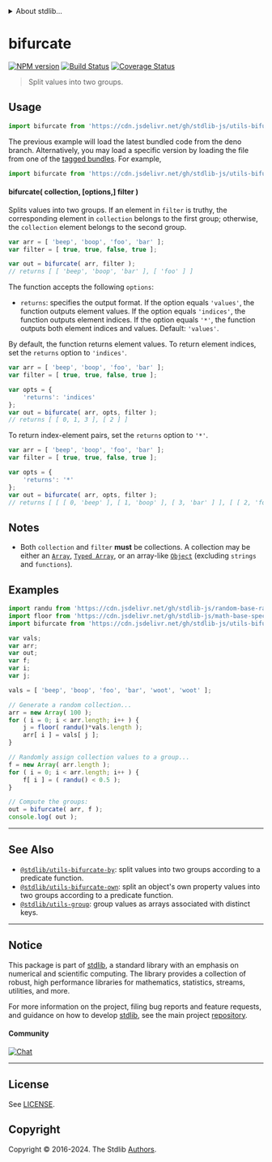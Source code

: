 <!--

@license Apache-2.0

Copyright (c) 2018 The Stdlib Authors.

Licensed under the Apache License, Version 2.0 (the "License");
you may not use this file except in compliance with the License.
You may obtain a copy of the License at

   http://www.apache.org/licenses/LICENSE-2.0

Unless required by applicable law or agreed to in writing, software
distributed under the License is distributed on an "AS IS" BASIS,
WITHOUT WARRANTIES OR CONDITIONS OF ANY KIND, either express or implied.
See the License for the specific language governing permissions and
limitations under the License.

-->


<details>
  <summary>
    About stdlib...
  </summary>
  <p>We believe in a future in which the web is a preferred environment for numerical computation. To help realize this future, we've built stdlib. stdlib is a standard library, with an emphasis on numerical and scientific computation, written in JavaScript (and C) for execution in browsers and in Node.js.</p>
  <p>The library is fully decomposable, being architected in such a way that you can swap out and mix and match APIs and functionality to cater to your exact preferences and use cases.</p>
  <p>When you use stdlib, you can be absolutely certain that you are using the most thorough, rigorous, well-written, studied, documented, tested, measured, and high-quality code out there.</p>
  <p>To join us in bringing numerical computing to the web, get started by checking us out on <a href="https://github.com/stdlib-js/stdlib">GitHub</a>, and please consider <a href="https://opencollective.com/stdlib">financially supporting stdlib</a>. We greatly appreciate your continued support!</p>
</details>

# bifurcate

[![NPM version][npm-image]][npm-url] [![Build Status][test-image]][test-url] [![Coverage Status][coverage-image]][coverage-url] <!-- [![dependencies][dependencies-image]][dependencies-url] -->

> Split values into two groups.

<!-- Section to include introductory text. Make sure to keep an empty line after the intro `section` element and another before the `/section` close. -->

<section class="intro">

</section>

<!-- /.intro -->

<!-- Package usage documentation. -->



<section class="usage">

## Usage

```javascript
import bifurcate from 'https://cdn.jsdelivr.net/gh/stdlib-js/utils-bifurcate@deno/mod.js';
```
The previous example will load the latest bundled code from the deno branch. Alternatively, you may load a specific version by loading the file from one of the [tagged bundles](https://github.com/stdlib-js/utils-bifurcate/tags). For example,

```javascript
import bifurcate from 'https://cdn.jsdelivr.net/gh/stdlib-js/utils-bifurcate@v0.2.0-deno/mod.js';
```

#### bifurcate( collection, \[options,] filter )

Splits values into two groups. If an element in `filter` is truthy, the corresponding element in `collection` belongs to the first group; otherwise, the `collection` element belongs to the second group.

```javascript
var arr = [ 'beep', 'boop', 'foo', 'bar' ];
var filter = [ true, true, false, true ];

var out = bifurcate( arr, filter );
// returns [ [ 'beep', 'boop', 'bar' ], [ 'foo' ] ]
```

The function accepts the following `options`:

-   `returns`: specifies the output format. If the option equals `'values'`, the function outputs element values. If the option equals `'indices'`, the function outputs element indices. If the option equals `'*'`, the function outputs both element indices and values. Default: `'values'`.

By default, the function returns element values. To return element indices, set the `returns` option to `'indices'`.

```javascript
var arr = [ 'beep', 'boop', 'foo', 'bar' ];
var filter = [ true, true, false, true ];

var opts = {
    'returns': 'indices'
};
var out = bifurcate( arr, opts, filter );
// returns [ [ 0, 1, 3 ], [ 2 ] ]
```

To return index-element pairs, set the `returns` option to `'*'`.

```javascript
var arr = [ 'beep', 'boop', 'foo', 'bar' ];
var filter = [ true, true, false, true ];

var opts = {
    'returns': '*'
};
var out = bifurcate( arr, opts, filter );
// returns [ [ [ 0, 'beep' ], [ 1, 'boop' ], [ 3, 'bar' ] ], [ [ 2, 'foo' ] ] ]
```

</section>

<!-- /.usage -->

<!-- Package usage notes. Make sure to keep an empty line after the `section` element and another before the `/section` close. -->

<section class="notes">

## Notes

-   Both `collection` and `filter` **must** be collections. A collection may be either an [`Array`][mdn-array], [`Typed Array`][mdn-typed-array], or an array-like [`Object`][mdn-object] (excluding `strings` and `functions`).

</section>

<!-- /.notes -->

<!-- Package usage examples. -->

<section class="examples">

## Examples

<!-- eslint no-undef: "error" -->

```javascript
import randu from 'https://cdn.jsdelivr.net/gh/stdlib-js/random-base-randu@deno/mod.js';
import floor from 'https://cdn.jsdelivr.net/gh/stdlib-js/math-base-special-floor@deno/mod.js';
import bifurcate from 'https://cdn.jsdelivr.net/gh/stdlib-js/utils-bifurcate@deno/mod.js';

var vals;
var arr;
var out;
var f;
var i;
var j;

vals = [ 'beep', 'boop', 'foo', 'bar', 'woot', 'woot' ];

// Generate a random collection...
arr = new Array( 100 );
for ( i = 0; i < arr.length; i++ ) {
    j = floor( randu()*vals.length );
    arr[ i ] = vals[ j ];
}

// Randomly assign collection values to a group...
f = new Array( arr.length );
for ( i = 0; i < arr.length; i++ ) {
    f[ i ] = ( randu() < 0.5 );
}

// Compute the groups:
out = bifurcate( arr, f );
console.log( out );
```

</section>

<!-- /.examples -->

<!-- Section to include cited references. If references are included, add a horizontal rule *before* the section. Make sure to keep an empty line after the `section` element and another before the `/section` close. -->

<section class="references">

</section>

<!-- /.references -->

<!-- Section for related `stdlib` packages. Do not manually edit this section, as it is automatically populated. -->

<section class="related">

* * *

## See Also

-   <span class="package-name">[`@stdlib/utils-bifurcate-by`][@stdlib/utils/bifurcate-by]</span><span class="delimiter">: </span><span class="description">split values into two groups according to a predicate function.</span>
-   <span class="package-name">[`@stdlib/utils-bifurcate-own`][@stdlib/utils/bifurcate-own]</span><span class="delimiter">: </span><span class="description">split an object's own property values into two groups according to a predicate function.</span>
-   <span class="package-name">[`@stdlib/utils-group`][@stdlib/utils/group]</span><span class="delimiter">: </span><span class="description">group values as arrays associated with distinct keys.</span>

</section>

<!-- /.related -->

<!-- Section for all links. Make sure to keep an empty line after the `section` element and another before the `/section` close. -->


<section class="main-repo" >

* * *

## Notice

This package is part of [stdlib][stdlib], a standard library with an emphasis on numerical and scientific computing. The library provides a collection of robust, high performance libraries for mathematics, statistics, streams, utilities, and more.

For more information on the project, filing bug reports and feature requests, and guidance on how to develop [stdlib][stdlib], see the main project [repository][stdlib].

#### Community

[![Chat][chat-image]][chat-url]

---

## License

See [LICENSE][stdlib-license].


## Copyright

Copyright &copy; 2016-2024. The Stdlib [Authors][stdlib-authors].

</section>

<!-- /.stdlib -->

<!-- Section for all links. Make sure to keep an empty line after the `section` element and another before the `/section` close. -->

<section class="links">

[npm-image]: http://img.shields.io/npm/v/@stdlib/utils-bifurcate.svg
[npm-url]: https://npmjs.org/package/@stdlib/utils-bifurcate

[test-image]: https://github.com/stdlib-js/utils-bifurcate/actions/workflows/test.yml/badge.svg?branch=v0.2.0
[test-url]: https://github.com/stdlib-js/utils-bifurcate/actions/workflows/test.yml?query=branch:v0.2.0

[coverage-image]: https://img.shields.io/codecov/c/github/stdlib-js/utils-bifurcate/main.svg
[coverage-url]: https://codecov.io/github/stdlib-js/utils-bifurcate?branch=main

<!--

[dependencies-image]: https://img.shields.io/david/stdlib-js/utils-bifurcate.svg
[dependencies-url]: https://david-dm.org/stdlib-js/utils-bifurcate/main

-->

[chat-image]: https://img.shields.io/gitter/room/stdlib-js/stdlib.svg
[chat-url]: https://app.gitter.im/#/room/#stdlib-js_stdlib:gitter.im

[stdlib]: https://github.com/stdlib-js/stdlib

[stdlib-authors]: https://github.com/stdlib-js/stdlib/graphs/contributors

[umd]: https://github.com/umdjs/umd
[es-module]: https://developer.mozilla.org/en-US/docs/Web/JavaScript/Guide/Modules

[deno-url]: https://github.com/stdlib-js/utils-bifurcate/tree/deno
[deno-readme]: https://github.com/stdlib-js/utils-bifurcate/blob/deno/README.md
[umd-url]: https://github.com/stdlib-js/utils-bifurcate/tree/umd
[umd-readme]: https://github.com/stdlib-js/utils-bifurcate/blob/umd/README.md
[esm-url]: https://github.com/stdlib-js/utils-bifurcate/tree/esm
[esm-readme]: https://github.com/stdlib-js/utils-bifurcate/blob/esm/README.md
[branches-url]: https://github.com/stdlib-js/utils-bifurcate/blob/main/branches.md

[stdlib-license]: https://raw.githubusercontent.com/stdlib-js/utils-bifurcate/main/LICENSE

[mdn-array]: https://developer.mozilla.org/en-US/docs/Web/JavaScript/Reference/Global_Objects/Array

[mdn-typed-array]: https://developer.mozilla.org/en-US/docs/Web/JavaScript/Reference/Global_Objects/TypedArray

[mdn-object]: https://developer.mozilla.org/en-US/docs/Web/JavaScript/Reference/Global_Objects/Object

<!-- <related-links> -->

[@stdlib/utils/bifurcate-by]: https://github.com/stdlib-js/utils-bifurcate-by/tree/deno

[@stdlib/utils/bifurcate-own]: https://github.com/stdlib-js/utils-bifurcate-own/tree/deno

[@stdlib/utils/group]: https://github.com/stdlib-js/utils-group/tree/deno

<!-- </related-links> -->

</section>

<!-- /.links -->
